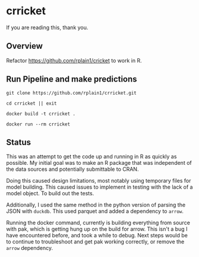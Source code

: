 # crricket

If you are reading this, thank you. 

## Overview

Refactor https://github.com/rplain1/cricket to work in R. 

## Run Pipeline and make predictions

```
git clone https://github.com/rplain1/crricket.git

cd crricket || exit

docker build -t crricket .

docker run --rm crricket
```

## Status

This was an attempt to get the code up and running in R as quickly as possible. My initial goal was to make an R package that was independent of the data sources and potentially submittable to CRAN. 

Doing this caused design limitations, most notably using temporary files for model building. This caused issues to implement in testing with the lack of a model object. To build out the tests.

Additionally, I used the same method in the python version of parsing the JSON with `duckdb`. This used parquet and added a dependency to `arrow`. 

Running the docker command, currently is building everything from source with pak, which is getting hung up on the build for arrow. This isn't a bug I have encountered before, and took a while to debug. Next steps would be to continue to troubleshoot and get pak working correctly, or remove the `arrow` dependency. 

